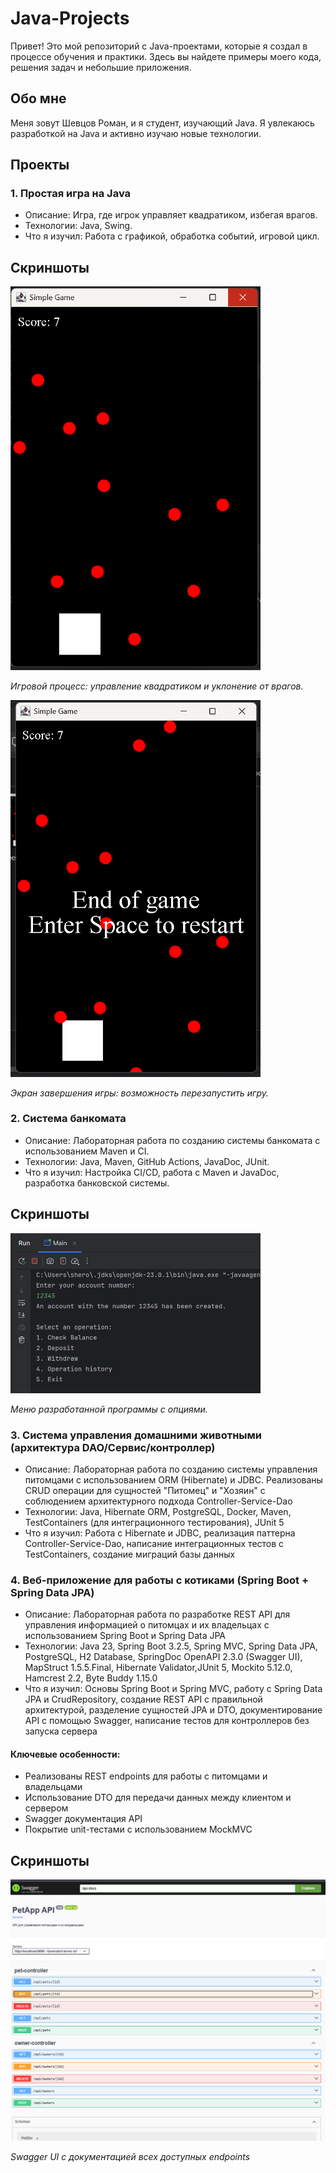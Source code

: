 # Java-Projects

Привет! Это мой репозиторий с Java-проектами, которые я создал в процессе обучения и практики. Здесь вы найдете примеры моего кода, решения задач и небольшие приложения.

## Обо мне
Меня зовут Шевцов Роман, и я студент, изучающий Java. Я увлекаюсь разработкой на Java и активно изучаю новые технологии.

## Проекты
### 1. Простая игра на Java
- Описание: Игра, где игрок управляет квадратиком, избегая врагов.
- Технологии: Java, Swing.
- Что я изучил: Работа с графикой, обработка событий, игровой цикл.

## Скриншоты
<img src="project1/screenshots/screenshotgame1.png" width="400" alt="Игровой процесс">

*Игровой процесс: управление квадратиком и уклонение от врагов.*

<img src="project1/screenshots/screenshotgame2.png" width="400" alt="Экран завершения">

*Экран завершения игры: возможность перезапустить игру.*

### 2. Система банкомата
- Описание: Лабораторная работа по созданию системы банкомата с использованием Maven и CI.
- Технологии: Java, Maven, GitHub Actions, JavaDoc, JUnit.
- Что я изучил: Настройка CI/CD, работа с Maven и JavaDoc, разработка банковской системы.

## Скриншоты
<img src="project2/screenshots/screenshotbank1.png" width="400" alt="Меню банкомата">

*Меню разработанной программы с опциями.*

### 3. Система управления домашними животными (архитектура DAO/Сервис/контроллер)
- Описание: Лабораторная работа по созданию системы управления питомцами с использованием ORM (Hibernate) и JDBC. Реализованы CRUD операции для сущностей "Питомец" и "Хозяин" с соблюдением архитектурного подхода Controller-Service-Dao
- Технологии: Java, Hibernate ORM, PostgreSQL, Docker, Maven, TestContainers (для интеграционного тестирования), JUnit 5
- Что я изучил: Работа с Hibernate и JDBC, реализация паттерна Controller-Service-Dao, написание интеграционных тестов с TestContainers, создание миграций базы данных

### 4. Веб-приложение для работы с котиками (Spring Boot + Spring Data JPA)
- Описание: Лабораторная работа по разработке REST API для управления информацией о питомцах и их владельцах с использованием Spring Boot и Spring Data JPA
- Технологии: Java 23, Spring Boot 3.2.5, Spring MVC, Spring Data JPA, PostgreSQL, H2 Database, SpringDoc OpenAPI 2.3.0 (Swagger UI), MapStruct 1.5.5.Final, Hibernate Validator,JUnit 5, Mockito 5.12.0, Hamcrest 2.2, Byte Buddy 1.15.0
- Что я изучил: Основы Spring Boot и Spring MVC, работу с Spring Data JPA и CrudRepository, создание REST API с правильной архитектурой, разделение сущностей JPA и DTO, документирование API с помощью Swagger, написание тестов для контроллеров без запуска сервера

#### Ключевые особенности:
- Реализованы REST endpoints для работы с питомцами и владельцами
- Использование DTO для передачи данных между клиентом и сервером
- Swagger документация API
- Покрытие unit-тестами с использованием MockMVC

## Скриншоты
<img src="project4/screenshots/swagger-ui.png" width="600" alt="Swagger UI">

*Swagger UI с документацией всех доступных endpoints*